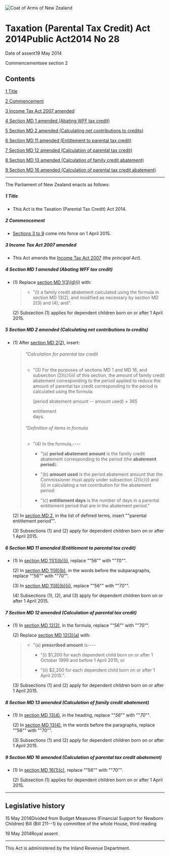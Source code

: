 ![Coat of Arms of New Zealand](/images/leg-crest.jpg)

# Taxation (Parental Tax Credit) Act 2014Public Act2014 No 28

Date of assent19 May 2014

Commencementsee section 2

## Contents

[1 ][0][][0][Title][0]

[2 ][1][][1][Commencement][1]

[3 ][2][][2][Income Tax Act 2007 amended][2]

[4 ][3][][3][Section MD 1 amended (Abating WFF tax credit)][3]

[5 ][4][][4][Section MD 2 amended (Calculating net contributions to credits)][4]

[6 ][5][][5][Section MD 11 amended (Entitlement to parental tax credit)][5]

[7 ][6][][6][Section MD 12 amended (Calculation of parental tax credit)][6]

[8 ][7][][7][Section MD 13 amended (Calculation of family credit abatement)][7]

[9 ][8][][8][Section MD 16 amended (Calculation of parental tax credit abatement)][8]

---

The Parliament of New Zealand enacts as follows:

##### 1 Title
    
*   This Act is the Taxation (Parental Tax Credit) Act 2014\.

##### 2 Commencement
    
*   [Sections 3 to 9][2] come into force on 1 April 2015\.

##### 3 Income Tax Act 2007 amended
    
*   This Act amends the [Income Tax Act 2007][9] (the _principal Act_).

##### 4 Section MD 1 amended (Abating WFF tax credit)
    
*   (1) Replace [section MD 1(3)(d)(i)][10] with:
    
    > *   "(i) a family credit abatement calculated using the formula in section MD 13(2), and modified as necessary by section MD 2(3) and (4); and".
    > 
    > 
    
    (2) Subsection (1) applies for dependent children born on or after 1 April 2015\.

##### 5 Section MD 2 amended (Calculating net contributions to credits)
    
*   (1) After [section MD 2(2)][11], insert:
    
    > ###### "Calculation for parental tax credit
    >     
    > *   "(3) For the purposes of sections MD 1 and MD 16, and subsection (2)(c)(iii) of this section, the amount of family credit abatement corresponding to the period applied to reduce the amount of parental tax credit corresponding to the period is calculated using the formula:
    >     
    >     (period abatement amount -- amount used) × 365
    >     
    >     entitlement  
    >     days.
    >     
    >     
    > 
    > ###### "Definition of items in formula
    >     
    > *   "(4) In the formula,----
    >         
    >     *   "(a) **period abatement amount** is the family credit abatement corresponding to the period (the **abatement period**):
    >     
    >     *   "(b) **amount used** is the period abatement amount that the Commissioner must apply under subsection (2)(c)(i) and (ii) in calculating a net contribution for the abatement period:
    >     
    >     *   "(c) **entitlement days** is the number of days in a parental entitlement period that are in the abatement period."
    >     
    >     
    > 
    > 
    
    (2) In [section MD 2][11], in the list of defined terms, insert ""parental entitlement period"".
    
    (3) Subsections (1) and (2) apply for dependent children born on or after 1 April 2015\.

##### 6 Section MD 11 amended (Entitlement to parental tax credit)
    
*   (1) In [section MD 11(1)(b)(i)][12], replace ""56"" with ""70"".
    
    (2) In [section MD 11(6)(b)][12], in the words before the subparagraphs, replace ""56"" with ""70"".
    
    (3) In [section MD 11(6)(b)(ii)][12], replace ""56"" with ""70"".
    
    (4) Subsections (1), (2), and (3) apply for dependent children born on or after 1 April 2015\.

##### 7 Section MD 12 amended (Calculation of parental tax credit)
    
*   (1) In [section MD 12(2)][13], in the formula, replace ""56"" with ""70"".
    
    (2) Replace [section MD 12(3)(a)][13] with:
    
    > *   "(a) **prescribed amount** is----
    >         
    >     *   "(i) $1,200 for each dependent child born on or after 1 October 1999 and before 1 April 2015; or
    >     
    >     *   "(ii) $2,200 for each dependent child born on or after 1 April 2015:".
    >     
    >     
    > 
    > 
    
    (3) Subsections (1) and (2) apply for dependent children born on or after 1 April 2015\.

##### 8 Section MD 13 amended (Calculation of family credit abatement)
    
*   (1) In [section MD 13(4)][14], in the heading, replace ""_56_"" with ""_70_"".
    
    (2) In [section MD 13(4)][14], in the words before the paragraphs, replace ""56"" with ""70"".
    
    (3) Subsections (1) and (2) apply for dependent children born on or after 1 April 2015\.

##### 9 Section MD 16 amended (Calculation of parental tax credit abatement)
    
*   (1) In [section MD 16(1)(c)][14], replace ""56"" with ""70"".
    
    (2) Subsection (1) applies for dependent children born on or after 1 April 2015\.

---

## Legislative history

15 May 2014Divided from Budget Measures (Financial Support for Newborn Children) Bill (Bill 211--1) by committee of the whole House, third reading

19 May 2014Royal assent

---

This Act is administered by the Inland Revenue Department.

[0]: http://www.legislation.govt.nz/act/public/2014/0028/latest/whole.html#DLM6111204
[1]: http://www.legislation.govt.nz/act/public/2014/0028/latest/whole.html#DLM6111205
[2]: http://www.legislation.govt.nz/act/public/2014/0028/latest/whole.html#DLM6111207
[3]: http://www.legislation.govt.nz/act/public/2014/0028/latest/whole.html#DLM6111209
[4]: http://www.legislation.govt.nz/act/public/2014/0028/latest/whole.html#DLM6111210
[5]: http://www.legislation.govt.nz/act/public/2014/0028/latest/whole.html#DLM6111212
[6]: http://www.legislation.govt.nz/act/public/2014/0028/latest/whole.html#DLM6111213
[7]: http://www.legislation.govt.nz/act/public/2014/0028/latest/whole.html#DLM6111214
[8]: http://www.legislation.govt.nz/act/public/2014/0028/latest/whole.html#DLM6111215
[9]: http://www.legislation.govt.nz/act/public/2014/0028/latest/link.aspx?id=DLM1512300
[10]: http://www.legislation.govt.nz/act/public/2014/0028/latest/link.aspx?id=DLM1518504
[11]: http://www.legislation.govt.nz/act/public/2014/0028/latest/link.aspx?id=DLM1518512
[12]: http://www.legislation.govt.nz/act/public/2014/0028/latest/link.aspx?id=DLM1518543
[13]: http://www.legislation.govt.nz/act/public/2014/0028/latest/link.aspx?id=DLM1518546
[14]: http://www.legislation.govt.nz/act/public/2014/0028/latest/link.aspx?id=DLM1518553